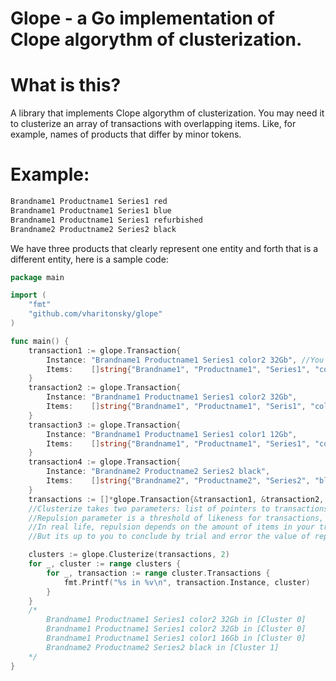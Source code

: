# Glope - a Go implementation of Clope algorythm of clusterization.

What is this?
=========

A library that implements Clope algorythm of clusterization.
You may need it to clusterize an array of transactions with overlapping items.
Like, for example, names of products that differ by minor tokens.

Example:
======

```txt
Brandname1 Productname1 Series1 red
Brandname1 Productname1 Series1 blue
Brandname1 Productname1 Series1 refurbished
Brandname2 Productname2 Series2 black
```

We have three products that clearly represent one entity and forth that is
a different entity, here is a sample code:

```go
package main

import (
	"fmt"
	"github.com/vharitonsky/glope"
)

func main() {
	transaction1 := glope.Transaction{
		Instance: "Brandname1 Productname1 Series1 color2 32Gb", //You can store anything here, an id or name to identify your transaction
		Items:    []string{"Brandname1", "Productname1", "Series1", "color2", "32Gb"},
	}
	transaction2 := glope.Transaction{
		Instance: "Brandname1 Productname1 Series1 color2 32Gb",
		Items:    []string{"Brandname1", "Productname1", "Seris1", "color2", "16Gb"},
	}
	transaction3 := glope.Transaction{
		Instance: "Brandname1 Productname1 Series1 color1 12Gb",
		Items:    []string{"Brandname1", "Productname1", "Series1", "color2", "12Gb"},
	}
	transaction4 := glope.Transaction{
		Instance: "Brandname2 Productname2 Series2 black",
		Items:    []string{"Brandname2", "Productname2", "Series2", "black"},
	}
	transactions := []*glope.Transaction{&transaction1, &transaction2, &transaction3, &transaction4}
	//Clusterize takes two parameters: list of pointers to transactions and repulsion.
	//Repulsion parameter is a threshold of likeness for transactions, the higher, the more precise.
	//In real life, repulsion depends on the amount of items in your transaction, the more items you have, the higher the repulsion should be.
	//But its up to you to conclude by trial and error the value of repulsion parameter. Default is 4.

	clusters := glope.Clusterize(transactions, 2)
	for _, cluster := range clusters {
		for _, transaction := range cluster.Transactions {
			fmt.Printf("%s in %v\n", transaction.Instance, cluster)
		}
	}
	/*
		Brandname1 Productname1 Series1 color2 32Gb in [Cluster 0]
		Brandname1 Productname1 Series1 color2 32Gb in [Cluster 0]
		Brandname1 Productname1 Series1 color1 16Gb in [Cluster 0]
		Brandname2 Productname2 Series2 black in [Cluster 1]
	*/
}
```